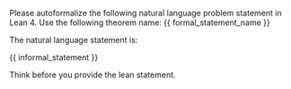 Please autoformalize the following natural language problem statement in Lean 4. Use the following theorem name: {{ formal_statement_name }}

The natural language statement is:

{{ informal_statement }}

Think before you provide the lean statement.

